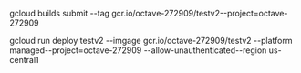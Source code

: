gcloud builds submit --tag gcr.io/octave-272909/testv2--project=octave-272909

gcloud run deploy testv2 --imgage gcr.io/octave-272909/testv2 --platform managed--project=octave-272909 --allow-unauthenticated--region us-central1